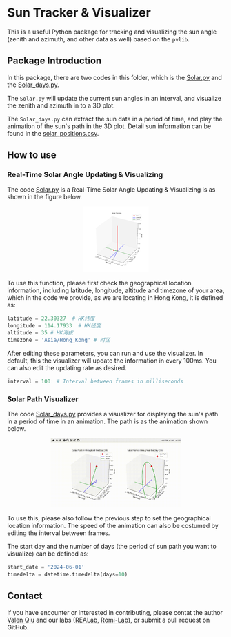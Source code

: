 
# Sun Tracker & Visualizer

This is a useful Python package for tracking and visualizing the sun angle (zenith and azimuth, and other data as well) based on the `pvlib`.

## Package Introduction
In this package, there are two codes in this folder, which is the [Solar.py](Solar.py) and the [Solar_days.py](Solar_days.py).

The `Solar.py` will update the current sun angles in an interval, and visualize the zenith and azimuth in to a 3D plot.

The `Solar_days.py` can extract the sun data in a period of time, and play the animation of the sun's path in the 3D plot. Detail sun information can be found in the [solar_positions.csv](solar_positions.csv).

## How to use
### Real-Time Solar Angle Updating & Visualizing

The code [Solar.py](Solar.py) is a Real-Time Solar Angle Updating & Visualizing is as shown in the figure below.

<p align="center">
  <img width = "30%" src="/media/Solar_realtime.png" alt="Solar_realtime">
</p>

To use this function, please first check the geographical location information, including latitude, longitude, altitude and timezone of your area, which in the code
we provide, as we are locating in Hong Kong, it is defined as:
```Python
latitude = 22.30327  # HK纬度
longitude = 114.17933  # HK经度
altitude = 35 # HK海拔
timezone = 'Asia/Hong_Kong' # 时区
```

After editing these parameters, you can run and use the visualizer. In default, this the visualizer will update the information in every 100ms.
You can also edit the updating rate as desired.

```python
interval = 100  # Interval between frames in milliseconds
```

### Solar Path Visualizer
The code [Solar_days.py](Solar_days.py) provides a visualizer for displaying the sun's path in a period of time in an animation.
The path is as the animation shown below.

<p align="center">
  <img width = "60%" src="/media/visualizer.gif" alt="visualizer">
</p>

To use this, please also follow the previous step to set the geographical location information. The speed of the animation can also be costumed by editing the interval between frames.

The start day and the number of days (the period of sun path you want to visualize) can be defined as:
```python
start_date = '2024-06-01'
timedelta = datetime.timedelta(days=10)
```

## Contact
If you have encounter or interested in contributing, please contat the author [Valen Qiu](https://github.com/ValenQiu) and our labs ([REALab](https://www.li-realab.info/), [Romi-Lab](https://www.romi-lab.org/)), or submit a pull request on GitHub.
